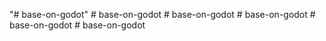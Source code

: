 "# base-on-godot" 
#   b a s e - o n - g o d o t  
 #   b a s e - o n - g o d o t  
 #   b a s e - o n - g o d o t  
 #   b a s e - o n - g o d o t  
 #   b a s e - o n - g o d o t  
 
